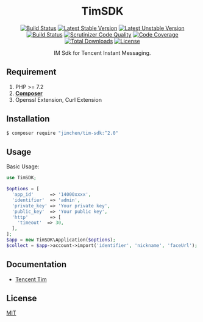 <h1 style="text-align: center;">TimSDK</h1>

<p align="center">
<a href="https://www.travis-ci.org/JimChenWYU/TimSDK" rel="nofollow"><img src="https://camo.githubusercontent.com/63c6940ce8f382f537b25800d5026c491b57dd3d/68747470733a2f2f7777772e7472617669732d63692e6f72672f4a696d4368656e5759552f54696d53444b2e7376673f6272616e63683d6d6173746572" alt="Build Status" data-canonical-src="https://www.travis-ci.org/JimChenWYU/TimSDK.svg?branch=master" style="max-width:100%;"></a>
<a href="https://packagist.org/packages/jimchen/tim-sdk" rel="nofollow"><img src="https://camo.githubusercontent.com/ea1f19327483b367e1e93bd318c9b9caf9f13139/68747470733a2f2f706f7365722e707567782e6f72672f6a696d6368656e2f74696d2d73646b2f762f737461626c65" alt="Latest Stable Version" data-canonical-src="https://poser.pugx.org/jimchen/tim-sdk/v/stable" style="max-width:100%;"></a>
<a href="https://packagist.org/packages/jimchen/tim-sdk" rel="nofollow"><img src="https://camo.githubusercontent.com/f3d12412f881aac60bde3252f7964825bfe6d167/68747470733a2f2f706f7365722e707567782e6f72672f6a696d6368656e2f74696d2d73646b2f762f756e737461626c65" alt="Latest Unstable Version" data-canonical-src="https://poser.pugx.org/jimchen/tim-sdk/v/unstable" style="max-width:100%;"></a>
<a href="https://scrutinizer-ci.com/g/JimChenWYU/TimSDK/build-status/master" rel="nofollow"><img src="https://camo.githubusercontent.com/1bb1eae0bea84eff9b5910babac8ae3552a2c6b1/68747470733a2f2f7363727574696e697a65722d63692e636f6d2f672f4a696d4368656e5759552f54696d53444b2f6261646765732f6275696c642e706e673f623d6d6173746572" alt="Build Status" data-canonical-src="https://scrutinizer-ci.com/g/JimChenWYU/TimSDK/badges/build.png?b=master" style="max-width:100%;"></a>
<a href="https://scrutinizer-ci.com/g/JimChenWYU/TimSDK/?branch=master" rel="nofollow"><img src="https://camo.githubusercontent.com/e0c9bca3488e164e280382196c581f3a323e6e7e/68747470733a2f2f7363727574696e697a65722d63692e636f6d2f672f4a696d4368656e5759552f54696d53444b2f6261646765732f7175616c6974792d73636f72652e706e673f623d6d6173746572" alt="Scrutinizer Code Quality" data-canonical-src="https://scrutinizer-ci.com/g/JimChenWYU/TimSDK/badges/quality-score.png?b=master" style="max-width:100%;"></a>
<a href="https://scrutinizer-ci.com/g/JimChenWYU/TimSDK/?branch=master" rel="nofollow"><img src="https://camo.githubusercontent.com/0368ff6833f77df1290ea480ceb5782512143f35/68747470733a2f2f7363727574696e697a65722d63692e636f6d2f672f4a696d4368656e5759552f54696d53444b2f6261646765732f636f7665726167652e706e673f623d6d6173746572" alt="Code Coverage" data-canonical-src="https://scrutinizer-ci.com/g/JimChenWYU/TimSDK/badges/coverage.png?b=master" style="max-width:100%;"></a>
<a href="https://packagist.org/packages/jimchen/tim-sdk" rel="nofollow"><img src="https://camo.githubusercontent.com/eaa8a119d7d3924647f6ae489d26b8d72c37be06/68747470733a2f2f706f7365722e707567782e6f72672f6a696d6368656e2f74696d2d73646b2f646f776e6c6f616473" alt="Total Downloads" data-canonical-src="https://poser.pugx.org/jimchen/tim-sdk/downloads" style="max-width:100%;"></a>
<a href="https://packagist.org/packages/jimchen/tim-sdk" rel="nofollow"><img src="https://camo.githubusercontent.com/21b44103a3e2b4340924b6f18c01607d1cac930d/68747470733a2f2f706f7365722e707567782e6f72672f6a696d6368656e2f74696d2d73646b2f6c6963656e7365" alt="License" data-canonical-src="https://poser.pugx.org/jimchen/tim-sdk/license" style="max-width:100%;"></a>
</p> 

<p align="center">
IM Sdk for Tencent Instant Messaging.
</p>

## Requirement

1. PHP >= 7.2
2. **[Composer](https://getcomposer.org/)**
3. Openssl Extension, Curl Extension

## Installation

```bash
$ composer require "jimchen/tim-sdk:^2.0"
```

## Usage
Basic Usage:

```php
use TimSDK;

$options = [
  'app_id'      => '14000xxxx',
  'identifier'  => 'admin',
  'private_key' => 'Your private key',
  'public_key'  => 'Your public key',
  'http'        => [
	'timeout'  => 30,
  ],
];
$app = new TimSDK\Application($options);
$collect = $app->account->import('identifier', 'nickname', 'faceUrl');
```

## Documentation

- [Tencent Tim](https://cloud.tencent.com/document/product/269/1519)

## License

[MIT](https://opensource.org/licenses/MIT/)
